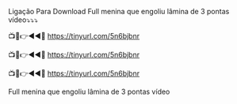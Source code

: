 Ligação Para Download Full menina que engoliu lâmina de 3 pontas vídeo⤵️⤵️⤵️

📺📱👉◄◄🔴  https://tinyurl.com/5n6bjbnr

📺📱👉◄◄🔴  https://tinyurl.com/5n6bjbnr

📺📱👉◄◄🔴  https://tinyurl.com/5n6bjbnr

Full menina que engoliu lâmina de 3 pontas vídeo
